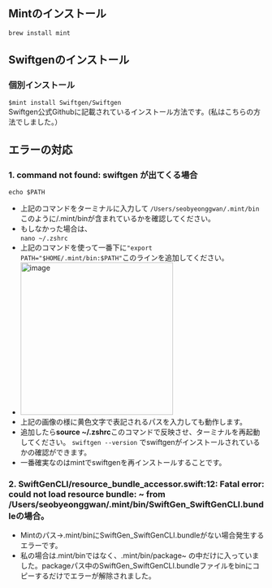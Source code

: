 ## Mintのインストール   
```brew install mint```

## Swiftgenのインストール
### 個別インストール
  ```$mint install Swiftgen/Swiftgen```   
Swiftgen公式Githubに記載されているインストール方法です。(私はこちらの方法でしました。）

## エラーの対応
### 1. command not found: swiftgen が出てくる場合
```echo $PATH```
- 上記のコマンドをターミナルに入力して
```/Users/seobyeonggwan/.mint/bin```
  このように/.mint/binが含まれているかを確認してください。
- もしなかった場合は、   
```nano ~/.zshrc```
- 上記のコマンドを使って一番下に```"export PATH="$HOME/.mint/bin:$PATH"```このラインを追加してください。
- <img width="300" alt="image" src="https://github.com/user-attachments/assets/91fe9ecd-a57e-4038-adec-3e6fe4836e40" />
- 上記の画像の様に黄色文字で表記されるパスを入力しても動作します。
- 追加したら**source ~/.zshrc**このコマンドで反映させ、ターミナルを再起動してください。
```swiftgen --version```
でswiftgenがインストールされているかの確認ができます。
- 一番確実なのはmintでswiftgenを再インストールすることです。
### 2. SwiftGenCLI/resource_bundle_accessor.swift:12: Fatal error: could not load resource bundle: ~ from /Users/seobyeonggwan/.mint/bin/SwiftGen_SwiftGenCLI.bundleの場合。
- Mintのパス→.mint/binにSwiftGen_SwiftGenCLI.bundleがない場合発生するエラーです。
- 私の場合は.mint/binではなく、.mint/bin/package~ の中だけに入っていました。packageパス中のSwiftGen_SwiftGenCLI.bundleファイルをbinにコピーするだけでエラーが解除されました。
